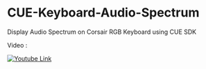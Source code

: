 # CUE-Keyboard-Audio-Spectrum

Display Audio Spectrum on Corsair RGB Keyboard using CUE SDK

Video : 

[![Youtube Link](https://img.youtube.com/vi/IAWIDWDZXvo/0.jpg)](https://www.youtube.com/watch?v=IAWIDWDZXvo)
